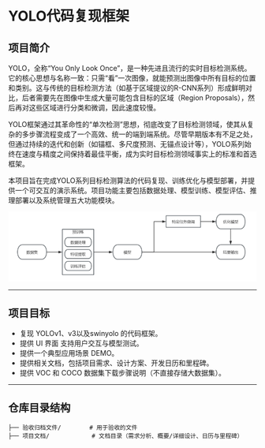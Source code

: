 

# YOLO代码复现框架

## 项目简介
YOLO，全称“You Only Look Once”，是一种先进且流行的实时目标检测系统。它的核心思想与名称一致：只需“看”一次图像，就能预测出图像中所有目标的位置和类别。这与传统的目标检测方法（如基于区域提议的R-CNN系列）形成鲜明对比，后者需要先在图像中生成大量可能包含目标的区域（Region Proposals），然后再对这些区域进行分类和微调，因此速度较慢。

YOLO框架通过其革命性的“单次检测”思想，彻底改变了目标检测领域，使其从复杂的多步骤流程变成了一个高效、统一的端到端系统。尽管早期版本有不足之处，但通过持续的迭代和创新（如锚框、多尺度预测、无锚点设计等），YOLO系列始终在速度与精度之间保持着最佳平衡，成为实时目标检测领域事实上的标准和首选框架。

本项目旨在完成YOLO系列目标检测算法的代码复现、训练优化与模型部署，并提供一个可交互的演示系统。项目功能主要包括数据处理、模型训练、模型评估、推理部署以及系统管理五大功能模块。
  
![项目概述图](https://github.com/xusiyuan11/YOLOv1/blob/main/图片资源/项目概述图.png?raw=true)

---

## 项目目标
- 复现 YOLOv1、v3以及swinyolo 的代码框架。
- 提供 UI 界面 支持用户交互与模型测试。
- 提供一个典型应用场景 DEMO。
- 提供相关文档，包括项目需求、设计方案、开发日历和里程碑。
- 提供 VOC 和 COCO 数据集下载步骤说明（不直接存储大数据集）。

---

## 仓库目录结构
```plaintext
├── 验收归档文件/        # 用于验收的文件
├── 项目文档/            # 文档目录（需求分析、概要/详细设计、日历与里程碑）

